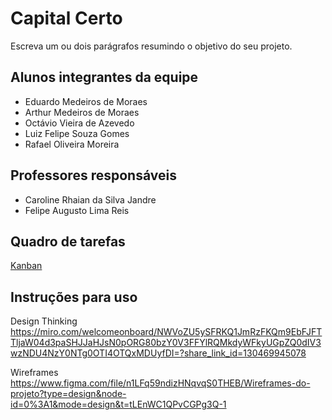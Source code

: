 # Capital Certo
Escreva um ou dois parágrafos resumindo o objetivo do seu projeto.

## Alunos integrantes da equipe

* Eduardo Medeiros de Moraes
* Arthur Medeiros de Moraes
* Octávio Vieira de Azevedo
* Luiz Felipe Souza Gomes 
* Rafael Oliveira Moreira

## Professores responsáveis

* Caroline Rhaian da Silva Jandre
* Felipe Augusto Lima Reis

## Quadro de tarefas
[Kanban](https://github.com/orgs/ICEI-PUCMinas-PSG-SI-TI/projects/36)

## Instruções para uso
Design Thinking
https://miro.com/welcomeonboard/NWVoZU5ySFRKQ1JmRzFKQm9EbFJFTTljaW04d3paSHJJaHJsN0pORG80bzY0V3FFYlRQMkdyWFkyUGpZQ0dIV3wzNDU4NzY0NTg0OTI4OTQxMDUyfDI=?share_link_id=130469945078

Wireframes
https://www.figma.com/file/n1LFq59ndizHNqvqS0THEB/Wireframes-do-projeto?type=design&node-id=0%3A1&mode=design&t=tLEnWC1QPvCGPg3Q-1



